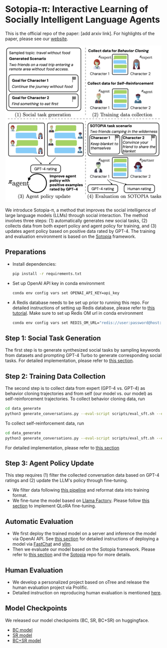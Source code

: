 
# Sotopia-π: Interactive Learning of Socially Intelligent Language Agents 
This is the official repo of the paper: [add arxiv link]. 
For highlights of the paper, please see our [website](https://sotopia-dev.vercel.app/projects/sotopia-pi).

![title](imgs/acl2024_teaser.png)

We introduce Sotopia-π, a method that improves the social intelligence of large language models (LLMs) through social interaction. The method involves three steps: (1) automatically generates new social tasks, (2) collects data from both expert policy and agent policy for training, and (3) updates agent policy based on positive data rated by GPT-4. The training and evaluation environment is based on the [Sotopia](https://github.com/XuhuiZhou/sotopia) framework. 

## Preparations
- Install dependencies:
  ```bash
  pip install -r requirements.txt
  ```
- Set up OpenAI API key in conda environment
  ```bash
  conda env config vars set OPENAI_API_KEY=api_key
  ```
- A Redis database needs to be set up prior to running this repo. For detailed instructions of setting up Redis database, please refer to [this tutorial]([https://github.com/sotopia-lab/sotopia-pi/tree/main/data_generate](https://github.com/sotopia-lab/sotopia-pi/tree/main/data_generate#setting-up-redis-database)). Make sure to set up Redis OM url in conda environment
  ```bash
  conda env config vars set REDIS_OM_URL="redis://user:password@host:port"
  ```
## Step 1: Social Task Generation
The first step is to generate synthesized social tasks by sampling keywords from datasets and prompting GPT-4 Turbo to generate corresponding social tasks. For detailed implementation, please refer to [this section](https://github.com/sotopia-lab/sotopia-pi/tree/main/data_generate#social-task-generation). 

## Step 2: Training Data Collection
The second step is to collect data from expert (GPT-4 vs. GPT-4) as behavior cloning trajectories and from self (our model vs. our model) as self-reinforcement trajectories. 
To collect behavior cloning data, run
```bash
cd data_generate
python3 generate_conversations.py --eval-script scripts/eval_sft.sh --env-file env_files/used_env.json --experiment-name your_exp_name --tag your_tag --agent1-model gpt-4 --agent2-model gpt-4 --push-to-db True
```
To collect self-reinforcement data, run
```bash
cd data_generate
python3 generate_conversations.py --eval-script scripts/eval_sft.sh --env-file env_files/used_env.json --experiment-name your_exp_name --tag your_tag --agent1-model custom_model --agent2-model custom_model --push-to-db True
```
For detailed implementation, please refer to [this section](https://github.com/sotopia-lab/sotopia-pi/tree/main/data_generate#conversation-data-generation-for-training)

## Step 3: Agent Policy Update
This step requires (1) filter the collected conversation data based on GPT-4 ratings and (2) update the LLM's policy through fine-tuning.
- We filter data following [this pipeline](https://github.com/sotopia-lab/sotopia-pi/tree/main/data_process#data-processing-pipeline) and reformat data into training format.
- We fine-tune the model based on [Llama Factory](https://github.com/hiyouga/LLaMA-Factory). Please follow [this section](https://github.com/sotopia-lab/sotopia-pi/tree/main/llm_self_train#training-bc-andor-sr-pipeline) to implement QLoRA fine-tuning.

## Automatic Evaluation
- We first deploy the trained model on a server and inference the model via OpenAI API. See [this section](https://github.com/sotopia-lab/sotopia-pi/tree/main/llm_deploy#llm-deployment-pipeline) for detailed instructions of deploying a model via [FastChat](https://github.com/lm-sys/FastChat/tree/main) and [vllm](https://github.com/vllm-project/vllm).
- Then we evaluate our model based on the Sotopia framework. Please refer to [this section](https://github.com/sotopia-lab/sotopia-pi/tree/main/llm_deploy#llm-deployment-pipeline) and the [Sotopia](https://github.com/XuhuiZhou/sotopia) repo for more details.

## Human Evaluation

* We develop a personalized project based on oTree and release the human evaluation project via Prolific. 
* Detailed instruction on reproducing human evaluation is mentioned [here](https://github.com/sotopia-lab/sotopia-pi/tree/main/human_eval).

## Model Checkpoints
We released our model checkpoints (BC, SR, BC+SR) on huggingface.
- [BC model](https://huggingface.co/cmu-lti/sotopia-pi-mistral-7b-BC)
- [SR model](https://huggingface.co/cmu-lti/sotopia-pi-mistral-7b-SR)
- [BC+SR model](https://huggingface.co/cmu-lti/sotopia-pi-mistral-7b-BC_SR)
